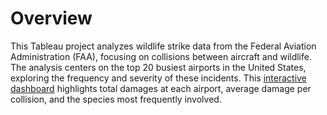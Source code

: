 # Overview

This Tableau project analyzes wildlife strike data from the Federal Aviation Administration (FAA), focusing on collisions between aircraft and wildlife. The analysis centers on the top 20 busiest airports in the United States, exploring the frequency and severity of these incidents. This [interactive dashboard](https://public.tableau.com/app/profile/nicholas.clements3585/viz/AircraftandWildlifeCollisions_17455931158770/Dashboard1) highlights total damages at each airport, average damage per collision, and the species most frequently involved.
